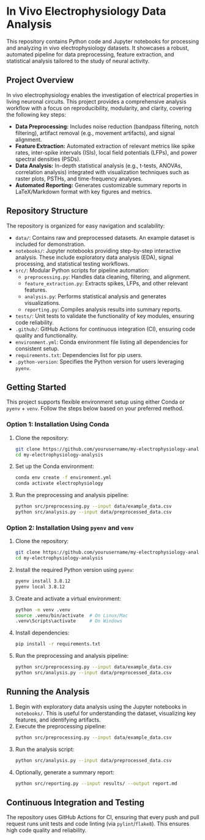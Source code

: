 # In Vivo Electrophysiology Data Analysis

This repository contains Python code and Jupyter notebooks for processing and analyzing in vivo electrophysiology datasets. It showcases a robust, automated pipeline for data preprocessing, feature extraction, and statistical analysis tailored to the study of neural activity.

## Project Overview

In vivo electrophysiology enables the investigation of electrical properties in living neuronal circuits. This project provides a comprehensive analysis workflow with a focus on reproducibility, modularity, and clarity, covering the following key steps:

- **Data Preprocessing:** Includes noise reduction (bandpass filtering, notch filtering), artifact removal (e.g., movement artifacts), and signal alignment.
- **Feature Extraction:** Automated extraction of relevant metrics like spike rates, inter-spike intervals (ISIs), local field potentials (LFPs), and power spectral densities (PSDs).
- **Data Analysis:** In-depth statistical analysis (e.g., t-tests, ANOVAs, correlation analysis) integrated with visualization techniques such as raster plots, PSTHs, and time-frequency analyses.
- **Automated Reporting:** Generates customizable summary reports in LaTeX/Markdown format with key figures and metrics.

## Repository Structure

The repository is organized for easy navigation and scalability:

- `data/`: Contains raw and preprocessed datasets. An example dataset is included for demonstration.
- `notebooks/`: Jupyter notebooks providing step-by-step interactive analysis. These include exploratory data analysis (EDA), signal processing, and statistical testing workflows.
- `src/`: Modular Python scripts for pipeline automation:
    - `preprocessing.py`: Handles data cleaning, filtering, and alignment.
    - `feature_extraction.py`: Extracts spikes, LFPs, and other relevant features.
    - `analysis.py`: Performs statistical analysis and generates visualizations.
    - `reporting.py`: Compiles analysis results into summary reports.
- `tests/`: Unit tests to validate the functionality of key modules, ensuring code reliability.
- `.github/`: GitHub Actions for continuous integration (CI), ensuring code quality and functionality.
- `environment.yml`: Conda environment file listing all dependencies for consistent setup.
- `requirements.txt`: Dependencies list for pip users.
- `.python-version`: Specifies the Python version for users leveraging `pyenv`.

## Getting Started

This project supports flexible environment setup using either Conda or `pyenv` + `venv`. Follow the steps below based on your preferred method.

### Option 1: Installation Using Conda

1. Clone the repository:
    ```bash
    git clone https://github.com/yourusername/my-electrophysiology-analysis.git
    cd my-electrophysiology-analysis
    ```

2. Set up the Conda environment:
    ```bash
    conda env create -f environment.yml
    conda activate electrophysiology
    ```

3. Run the preprocessing and analysis pipeline:
    ```bash
    python src/preprocessing.py --input data/example_data.csv
    python src/analysis.py --input data/preprocessed_data.csv
    ```

### Option 2: Installation Using `pyenv` and `venv`

1. Clone the repository:
    ```bash
    git clone https://github.com/yourusername/my-electrophysiology-analysis.git
    cd my-electrophysiology-analysis
    ```

2. Install the required Python version using `pyenv`:
    ```bash
    pyenv install 3.8.12
    pyenv local 3.8.12
    ```

3. Create and activate a virtual environment:
    ```bash
    python -m venv .venv
    source .venv/bin/activate  # On Linux/Mac
    .venv\Scripts\activate     # On Windows
    ```

4. Install dependencies:
    ```bash
    pip install -r requirements.txt
    ```

5. Run the preprocessing and analysis pipeline:
    ```bash
    python src/preprocessing.py --input data/example_data.csv
    python src/analysis.py --input data/preprocessed_data.csv
    ```

## Running the Analysis

1. Begin with exploratory data analysis using the Jupyter notebooks in `notebooks/`. This is useful for understanding the dataset, visualizing key features, and identifying artifacts.
2. Execute the preprocessing pipeline:
    ```bash
    python src/preprocessing.py --input data/example_data.csv
    ```
3. Run the analysis script:
    ```bash
    python src/analysis.py --input data/preprocessed_data.csv
    ```
4. Optionally, generate a summary report:
    ```bash
    python src/reporting.py --input results/ --output report.md
    ```

## Continuous Integration and Testing

The repository uses GitHub Actions for CI, ensuring that every push and pull request runs unit tests and code linting (via `pylint`/`flake8`). This ensures high code quality and reliability.
